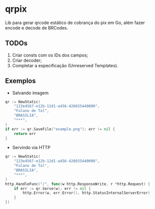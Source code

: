 # qrpix

Lib para gerar qrcode estático de cobrança do pix em Go, além fazer encode e decode de BRCodes.

## TODOs

1. Criar consts com os IDs dos campos;
2. Criar decoder;
3. Completar a especificação (Unreserved Templates).

## Exemplos

- Salvando imagem

```go
qr := NewStatic(
    "123e4567-e12b-12d1-a456-426655440000",
    "Fulano de Tal",
    "BRASILIA",
    "***",
)
if err := qr.SaveFile("example.png"); err != nil {
    return err
}
```

- Servindo via HTTP

```go
qr := NewStatic(
    "123e4567-e12b-12d1-a456-426655440000",
    "Fulano de Tal",
    "BRASILIA",
    "***",
)
http.HandleFunc("/", func(w http.ResponseWrite, r *http.Request) {
    if err := qr.Serve(w); err != nil {
        http.Error(w, err.Error(), http.StatusInternalServerError)
    }
})
```
